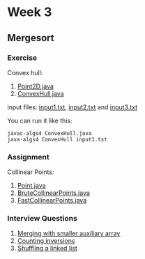 # Week 3

## Mergesort

### Exercise

Convex hull:

1. [Point2D.java](https://github.com/seineo/Algorithms/blob/master/Part1/week3/Point2D.java)
2. [ConvexHull.java](https://github.com/seineo/Algorithms/blob/master/Part1/week3/ConvexHull.java)

input files: [input1.txt](https://github.com/seineo/Algorithms/blob/master/Part1/week3/input1.txt), [input2.txt](https://github.com/seineo/Algorithms/blob/master/Part1/week3/input2.txt) and [input3.txt](https://github.com/seineo/Algorithms/blob/master/Part1/week3/input3.txt)

You can run it like this:

```shell
javac-algs4 ConvexHull.java 
java-algs4 ConvexHull input1.txt
```

### Assignment

Collinear Points:

1. [Point.java](https://github.com/seineo/Algorithms/blob/master/Part1/week3/Point.java)
2. [BruteCollinearPoints.java](https://github.com/seineo/Algorithms/blob/master/Part1/week3/BruteCollinearPoints.java)
3. [FastCollinearPoints.java](https://github.com/seineo/Algorithms/blob/master/Part1/week3/FastCollinearPoints.java)

### Interview Questions

1. [Merging with smaller auxiliary array](https://github.com/seineo/Algorithms/blob/master/Part1/week3/MergeWithSmallerArray.java)
2. [Counting inversions](https://github.com/seineo/Algorithms/blob/master/Part1/week3/CountingInversions.java)
3. [Shuffling a linked list](https://github.com/seineo/Algorithms/blob/master/Part1/week3/ShuffleList.java)